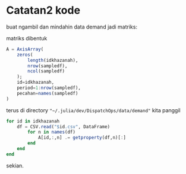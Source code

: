 # Catatan2 kode

buat ngambil dan mindahin data demand jadi matriks:

matriks dibentuk

```julia
A = AxisArray(
    zeros(
        length(idkhazanah),
        nrow(sampledf), 
        ncol(sampledf)
    );
    id=idkhazanah,
    period=1:nrow(sampledf),
    pecahan=names(sampledf)
)
```

terus di directory `"~/.julia/dev/DispatchOps/data/demand"` kita panggil

```julia
for id in idkhazanah
    df = CSV.read("$id.csv", DataFrame)
        for n in names(df)
            A[id,:,n] .= getproperty(df,n)[:]
        end
    end
end
```

sekian.
